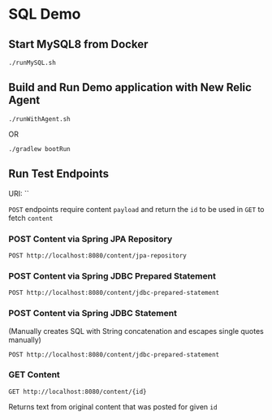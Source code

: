 # SQL Demo

## Start MySQL8 from Docker

`./runMySQL.sh`

## Build and Run Demo application with New Relic Agent

`./runWithAgent.sh`

OR

`./gradlew bootRun`

## Run Test Endpoints

URI: ``

`POST` endpoints require content `payload` and return the `id` to be used in `GET` to fetch `content`

### POST Content via Spring JPA Repository

`POST http://localhost:8080/content/jpa-repository`

### POST Content via Spring JDBC Prepared Statement

`POST http://localhost:8080/content/jdbc-prepared-statement`

### POST Content via Spring JDBC Statement 
(Manually creates SQL with String concatenation and escapes single quotes manually)

`POST http://localhost:8080/content/jdbc-prepared-statement`

### GET Content

`GET http://localhost:8080/content/{id}`

Returns text from original content that was posted for given `id`